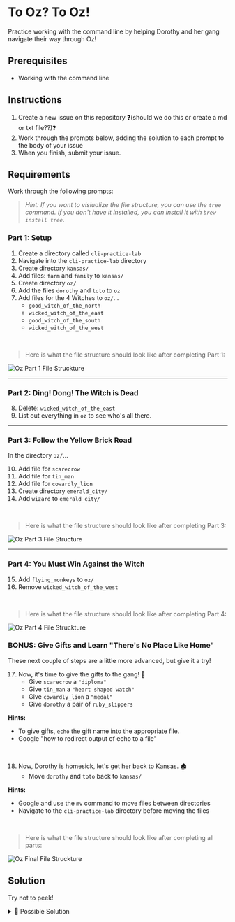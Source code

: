 # To Oz? To Oz!

Practice working with the command line by helping Dorothy and her gang navigate
their way through Oz!

## Prerequisites

- Working with the command line

## Instructions

1. Create a new issue on this repository ❓(should we do this or create a md or txt file??)❓
2. Work through the prompts below, adding the solution to each prompt to the
   body of your issue
3. When you finish, submit your issue.

## Requirements

Work through the following prompts:

> _Hint: If you want to visiualize the file structure, you can use the `tree` command. If you don't have it installed, you can install it with `brew install tree`._

### Part 1: Setup

1. Create a directory called `cli-practice-lab`
2. Navigate into the `cli-practice-lab` directory
3. Create directory `kansas/`
4. Add files: `farm` and `family` to `kansas/`
5. Create directory `oz/`
6. Add the files `dorothy` and `toto` to `oz`
7. Add files for the 4 Witches to `oz/`...
   - `good_witch_of_the_north`
   - `wicked_witch_of_the_east`
   - `good_witch_of_the_south`
   - `wicked_witch_of_the_west`

<br>

> Here is what the file structure should look like after completing Part 1:

![Oz Part 1 File Struckture](../hmwk-assets/cli-part1-tree.png)

---

### Part 2: Ding! Dong! The Witch is Dead

8. Delete: `wicked_witch_of_the_east`
9. List out everything in `oz` to see who's all there.

---

### Part 3: Follow the Yellow Brick Road

In the directory `oz/`...

10. Add file for `scarecrow`
11. Add file for `tin_man`
12. Add file for `cowardly_lion`
13. Create directory `emerald_city/`
14. Add `wizard` to `emerald_city/`

<br>

> Here is what the file structure should look like after completing Part 3:

![Oz Part 3 File Structure](../hmwk-assets/cli-part3-tree.png)

---

### Part 4: You Must Win Against the Witch

15. Add `flying_monkeys` to `oz/`
16. Remove `wicked_witch_of_the_west`

<br>

> Here is what the file structure should look like after completing Part 4:

![Oz Part 4 File Struckture](../hmwk-assets/cli-part4-tree.png)

### BONUS: Give Gifts and Learn "There's No Place Like Home"

These next couple of steps are a little more advanced, but give it a try!


17. Now, it's time to give the gifts to the gang! 🎁
      - Give `scarecrow` a `"diploma"`
      - Give `tin_man` a `"heart shaped watch"`
      - Give `cowardly_lion` a `"medal"`
      - Give `dorothy` a pair of `ruby_slippers`
 
**Hints:**
- To give gifts, `echo` the gift name into the appropriate file.
- Google "how to redirect output of echo to a file"
<br>


18. Now, Dorothy is homesick, let's get her back to Kansas. 🏠
    - Move `dorothy` and `toto` back to `kansas/`

**Hints:** 
- Google and use the `mv` command to move files between directories
- Navigate to the `cli-practice-lab` directory before moving the files
<br>


> Here is what the file structure should look like after completing all parts:

![Oz Final File Struckture](../hmwk-assets/cli-final-tree.png)


## Solution

Try not to peek!

<details>

<summary> 🔎 Possible Solution</summary>
   
```markdown

## Part 1: Setup

1.  mkdir cli-practice-lab
2.  cd cli-practice-lab
3.  mkdir kansas
4.  touch kansas/farm kansas/family
5.  mkdir oz
6.  touch oz/dorothy oz/toto
7.  touch oz/good_witch_of_the_north oz/wicked_witch_of_the_east oz/good_witch_of_the_south oz/wicked_witch_of_the_west

> question 7 can also be done in 4 seperate commands, one for each witch.

## Part 2: Ding! Dong! The Witch is Dead

8.  rm oz/wicked_witch_of_the_east
9.  ls oz

## Part 3: Follow the Yellow Brick Road

> cd into the directory oz

10. touch scarecrow
11. touch tin_man
12. touch cowardly_lion
13. mkdir emerald_city
14. touch emerald_city/wizard

## Part 4: You Must Win Against the Witch

> if you are not already in the oz directory, cd into it

15. touch flying_monkeys
16. rm wicked_witch_of_the_west

## Part 5: Give Gifts and Learn "There's No Place Like Home"

17a. echo "diploma" > scarecrow
17b. echo "heart shaped watch" > tin_man
17c. echo "medal" > cowardly_lion
17d. echo "ruby_slippers" > dorothy

> You can check the contents of the files with `cat`. For Example, `cat scarecrow`.

18. cd cli-practice-lab  
    mv oz/dorothy oz/toto kansas/

```
</details>


